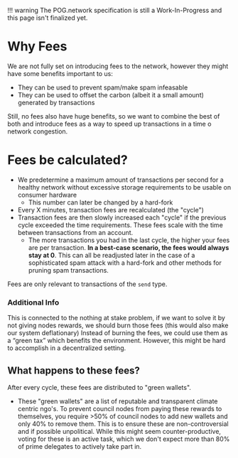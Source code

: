 <!-- prettier-ignore -->
!!! warning
    The POG.network specification is still a Work-In-Progress and this page isn't finalized yet.

# Why Fees

We are not fully set on introducing fees to the network, however they might have some benefits important to us:

- They can be used to prevent spam/make spam infeasable
- They can be used to offset the carbon (albeit it a small amount) generated by transactions

Still, no fees also have huge benefits, so we want to combine the best of both and introduce fees as a way to speed up transactions in a time o network congestion.

# Fees be calculated?

- We predetermine a maximum amount of transactions per second for a healthy network without excessive storage requirements to be usable on consumer hardware
  - This number can later be changed by a hard-fork
- Every X minutes, transaction fees are recalculated (the "cycle")
- Transaction fees are then slowly increased each "cycle" if the previous cycle exceeded the time requirements. These fees scale with the time between transactions from an account.
  - The more transactions you had in the last cycle, the higher your fees are per transaction.
    **In a best-case scenario, the fees would always stay at 0**.
    This can all be readjusted later in the case of a sophisticated spam attack with a hard-fork and other methods for pruning spam transactions.

Fees are only relevant to transactions of the `send` type.

### Additional Info

This is connected to the nothing at stake problem, if we want to solve it by not giving nodes rewards, we should burn those fees (this would also make our system deflationary)
Instead of burning the fees, we could use them as a “green tax” which benefits the environment. However, this might be hard to accomplish in a decentralized setting.

## What happens to these fees?

After every cycle, these fees are distributed to "green wallets".

- These "green wallets" are a list of reputable and transparent climate centric ngo's.
  To prevent council nodes from paying these rewards to themselves, you require >50% of council nodes to add new wallets and only 40% to remove them. This is to ensure these are non-controversial and if possible unpolitical. While this might seem counter-productive, voting for these is an active task, which we don't expect more than 80% of prime delegates to actively take part in.
